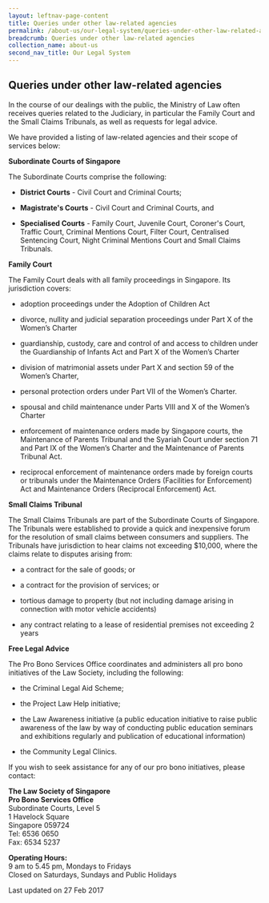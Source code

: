 ```yaml
---
layout: leftnav-page-content
title: Queries under other law-related agencies
permalink: /about-us/our-legal-system/queries-under-other-law-related-agencies/
breadcrumb: Queries under other law-related agencies
collection_name: about-us
second_nav_title: Our Legal System
---
```


Queries under other law-related agencies
---

In the course of our dealings with the public, the Ministry of Law often receives queries related to the Judiciary, in particular the Family Court and the Small Claims Tribunals, as well as requests for legal advice.

We have provided a listing of law-related agencies and their scope of services below:

**Subordinate Courts of Singapore**

The Subordinate Courts comprise the following:

* **District Courts** - Civil Court and Criminal Courts;

* **Magistrate's Courts** - Civil Court and Criminal Courts, and

* **Specialised Courts** - Family Court, Juvenile Court, Coroner's Court, Traffic Court, Criminal Mentions Court, Filter Court, Centralised Sentencing Court, Night Criminal Mentions Court and Small Claims Tribunals. 

**Family Court**

The Family Court deals with all family proceedings in Singapore. Its jurisdiction covers:

* adoption proceedings under the Adoption of Children Act

* divorce, nullity and judicial separation proceedings under Part X of the Women’s Charter

* guardianship, custody, care and control of and access to children under the Guardianship of Infants Act and Part X of the Women’s Charter

* division of matrimonial assets under Part X and section 59 of the Women’s Charter,

* personal protection orders under Part VII of the Women’s Charter.

* spousal and child maintenance under Parts VIII and X of the Women’s Charter

* enforcement of maintenance orders made by Singapore courts, the Maintenance of Parents Tribunal and the Syariah Court under section 71 and Part IX of the Women’s Charter and the Maintenance of Parents Tribunal Act.

* reciprocal enforcement of maintenance orders made by foreign courts or tribunals under the Maintenance Orders (Facilities for Enforcement) Act and Maintenance Orders (Reciprocal Enforcement) Act.

**Small Claims Tribunal**

The Small Claims Tribunals are part of the Subordinate Courts of Singapore. The Tribunals were established to provide a quick and inexpensive forum for the resolution of small claims between consumers and suppliers. The Tribunals have jurisdiction to hear claims not exceeding $10,000, where the claims relate to disputes arising from:

* a contract for the sale of goods; or

* a contract for the provision of services; or

* tortious damage to property (but not including damage arising in connection with motor vehicle accidents)

* any contract relating to a lease of residential premises not exceeding 2 years

**Free Legal Advice**

The Pro Bono Services Office coordinates and administers all pro bono initiatives of the Law Society, including the following:

* the Criminal Legal Aid Scheme;

* the Project Law Help initiative;

* the Law Awareness initiative (a public education initiative to raise public awareness of the law by way of conducting public education seminars and exhibitions regularly and publication of educational information)

* the Community Legal Clinics.

If you wish to seek assistance for any of our pro bono initiatives, please contact:

<p class="address-centered">
  <b>
  <a href="http://probono.lawsociety.org.sg/Pages/default.aspx" target="_blank"></a>The Law Society of Singapore<br>Pro Bono Services Office</b><br>
      Subordinate Courts, Level 5<br>
      1 Havelock Square<br>
      Singapore 059724<br>
      Tel: 6536 0650<br>
      Fax: 6534 5237<br>
      
<p class="address-centered">
  <b>Operating Hours:</b><br>
    9 am to 5.45 pm, Mondays to Fridays<br>
    Closed on Saturdays, Sundays and Public Holidays
    </p>

<p class="right-side-updated">Last updated on 27 Feb 2017</p>
